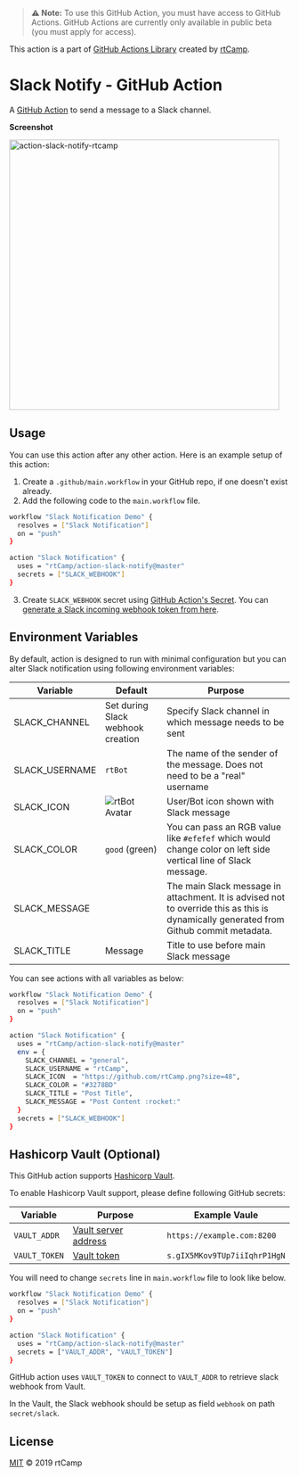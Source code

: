 > **⚠️ Note:** To use this GitHub Action, you must have access to GitHub Actions. GitHub Actions are currently only available in public beta (you must apply for access).

This action is a part of [GitHub Actions Library](https://github.com/rtCamp/github-actions-library/) created by [rtCamp](https://github.com/rtCamp/).

# Slack Notify - GitHub Action

A [GitHub Action](https://github.com/features/actions) to send a message to a Slack channel.

**Screenshot**

<img width="485" alt="action-slack-notify-rtcamp" src="https://user-images.githubusercontent.com/4115/54996943-9d38c700-4ff0-11e9-9d35-7e2c16ef0d62.png">

## Usage

You can use this action after any other action. Here is an example setup of this action:

1. Create a `.github/main.workflow` in your GitHub repo, if one doesn't exist already.
2. Add the following code to the `main.workflow` file.

```bash
workflow "Slack Notification Demo" {
  resolves = ["Slack Notification"]
  on = "push"
}

action "Slack Notification" {
  uses = "rtCamp/action-slack-notify@master"
  secrets = ["SLACK_WEBHOOK"]
}
```

3. Create `SLACK_WEBHOOK` secret using [GitHub Action's Secret](https://developer.github.com/actions/creating-workflows/storing-secrets). You can [generate a Slack incoming webhook token from here](https://slack.com/apps/A0F7XDUAZ-incoming-webhooks).


## Environment Variables

By default, action is designed to run with minimal configuration but you can alter Slack notification using following environment variables:

Variable       | Default                                               | Purpose
---------------|-------------------------------------------------------|---------------------------------------------------------------------------------------------------------------------------------------
SLACK_CHANNEL  | Set during Slack webhook creation                     | Specify Slack channel in which message needs to be sent
SLACK_USERNAME | `rtBot`                                               | The name of the sender of the message. Does not need to be a "real" username
SLACK_ICON     | ![rtBot Avatar](https://github.com/rtBot.png?size=32) | User/Bot icon shown with Slack message
SLACK_COLOR    | `good` (green)                                        | You can pass an RGB value like `#efefef` which would change color on left side vertical line of Slack message.
SLACK_MESSAGE  | <Git commit message>                                  | The main Slack message in attachment. It is advised not to override this as this is dynamically generated from Github commit metadata.
SLACK_TITLE    | Message                                               | Title to use before main Slack message

You can see actions with all variables as below:

```bash
workflow "Slack Notification Demo" {
  resolves = ["Slack Notification"]
  on = "push"
}

action "Slack Notification" {
  uses = "rtCamp/action-slack-notify@master"
  env = {
    SLACK_CHANNEL = "general",
    SLACK_USERNAME = "rtCamp",
    SLACK_ICON  = "https://github.com/rtCamp.png?size=48",
    SLACK_COLOR = "#3278BD"
    SLACK_TITLE = "Post Title",
    SLACK_MESSAGE = "Post Content :rocket:"
  }
  secrets = ["SLACK_WEBHOOK"]
}
```

## Hashicorp Vault (Optional)

This GitHub action supports [Hashicorp Vault](https://www.vaultproject.io/). 

To enable Hashicorp Vault support, please define following GitHub secrets:

Variable      | Purpose                                                                       | Example Vaule
--------------|-------------------------------------------------------------------------------|-------------
`VAULT_ADDR`  | [Vault server address](https://www.vaultproject.io/docs/commands/#vault_addr) | `https://example.com:8200`
`VAULT_TOKEN` | [Vault token](https://www.vaultproject.io/docs/concepts/tokens.html)          | `s.gIX5MKov9TUp7iiIqhrP1HgN`

You will need to change `secrets` line in `main.workflow` file to look like below.

```bash
workflow "Slack Notification Demo" {
  resolves = ["Slack Notification"]
  on = "push"
}

action "Slack Notification" {
  uses = "rtCamp/action-slack-notify@master"
  secrets = ["VAULT_ADDR", "VAULT_TOKEN"]
}
```

GitHub action uses `VAULT_TOKEN` to connect to `VAULT_ADDR` to retrieve slack webhook from Vault.

In the Vault, the Slack webhook should be setup as field `webhook` on path `secret/slack`.

## License

[MIT](LICENSE) © 2019 rtCamp
